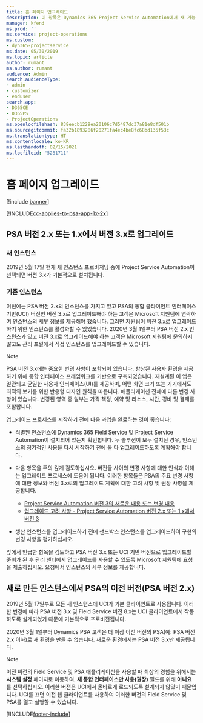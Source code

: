 ```yaml
---
title: 홈 페이지 업그레이드
description: 이 항목은 Dynamics 365 Project Service Automation에서 새 기능 및 변경된 기능에 대한 중요한 정보와 최신 버전으로 업그레이드하는 프로세스를 확인할 수 있는 위치를 보여줍니다.
manager: kfend
ms.prod: ''
ms.service: project-operations
ms.custom:
- dyn365-projectservice
ms.date: 05/30/2019
ms.topic: article
author: rumant
ms.author: rumant
audience: Admin
search.audienceType:
- admin
- customizer
- enduser
search.app:
- D365CE
- D365PS
- ProjectOperations
ms.openlocfilehash: 838eecb1229ea20106c7d5487dc37a81e8df501b
ms.sourcegitcommit: fa32b1893286f20271fa4ec4be8fc68bd135f53c
ms.translationtype: HT
ms.contentlocale: ko-KR
ms.lasthandoff: 02/15/2021
ms.locfileid: "5281711"
---
```

# <a name="upgrade-home-page"></a>홈 페이지 업그레이드

[!include [banner](../includes/psa-now-project-operations.md)]

[!INCLUDE[cc-applies-to-psa-app-1x-2x](../includes/cc-applies-to-psa-app-1x-2x.md)]

## <a name="upgrade-from-psa-version-2x-or-1x-to-version-3x"></a>PSA 버전 2.x 또는 1.x에서 버전 3.x로 업그레이드

### <a name="new-instances"></a>새 인스턴스

2019년 5월 17일 현재 새 인스턴스 프로비저닝 중에 Project Service Automation이 선택되면 버전 3.x가 기본적으로 설치됩니다.

### <a name="existing-instances"></a>기존 인스턴스

이전에는 PSA 버전 2.x의 인스턴스를 가지고 있고 PSA의 통합 클라이언트 인터페이스 기반(UCI) 버전인 버전 3.x로 업그레이드해야 하는 고객은 Microsoft 지원팀에 연락하여 인스턴스의 세부 정보를 제공해야 했습니다. 그러면 지원팀이 버전 3.x로 업그레이드하기 위한 인스턴스를 활성화할 수 있었습니다. 2020년 3월 1일부터 PSA 버전 2.x 인스턴스가 있고 버전 3.x로 업그레이드해야 하는 고객은 Microsoft 지원팀에 문의하지 않고도 관리 포털에서 직접 인스턴스를 업그레이드할 수 있습니다.  

> [!NOTE]
> PSA 버전 3.x에는 중요한 변경 사항이 포함되어 있습니다. 향상된 사용자 환경을 제공하기 위해 통합 인터페이스 프레임워크를 기반으로 구축되었습니다. 재설계된 이 앱은 일관되고 균일한 사용자 인터페이스(UI)를 제공하며, 어떤 화면 크기 또는 기기에서도 최적의 보기를 위한 반응형 디자인 원칙을 따릅니다. 애플리케이션 전체에 다른 변경 사항이 있습니다. 변경된 영역 중 일부는 가격 책정, 예약 및 리소스, 시간, 경비 및 결재를 포함합니다.

업그레이드 프로세스를 시작하기 전에 다음 과업을 완료하는 것이 좋습니다:

- 식별된 인스턴스에 Dynamics 365 Field Service 및 Project Service Automation이 설치되어 있는지 확인합니다. 두 솔루션이 모두 설치된 경우, 인스턴스의 정기적인 사용을 다시 시작하기 전에 둘 다 업그레이드하도록 계획해야 합니다.
- 다음 항목을 주의 깊게 검토하십시오. 버전들 사이의 변경 사항에 대한 인식과 이해는 업그레이드 프로세스에 도움이 됩니다. 이러한 항목들은 PSA의 주요 변경 사항에 대한 정보와 버전 3.x로의 업그레이드 계획에 대한 고려 사항 및 권장 사항을 제공합니다.

    - [Project Service Automation 버전 3의 새로운 내용 또는 변경 내용](whats-new-changed-v3.md)
    - [업그레이드 고려 사항 - Project Service Automation 버전 2.x 또는 1.x에서 버전 3](upgrade-v3.md)

- 생산 인스턴스를 업그레이드하기 전에 샌드박스 인스턴스를 업그레이드하여 구현의 변경 사항을 평가하십시오.

앞에서 언급한 항목을 검토하고 PSA 버전 3.x 또는 UCI 기반 버전으로 업그레이드할 준비가 된 후 관리 센터에서 업그레이드를 사용할 수 있도록 Microsoft 지원팀에 요청을 제출하십시오. 요청에서 인스턴스의 세부 정보를 제공합니다.

## <a name="older-versions-of-psa-psa-version-2x-in-a-newly-created-instance"></a>새로 만든 인스턴스에서 PSA의 이전 버전(PSA 버전 2.x)

2019년 5월 17일부로 모든 새 인스턴스에 UCI가 기본 클라이언트로 사용됩니다. 이러한 변경에 따라 PSA 버전 3.x 및 Field Service 버전 8.x는 UCI 클라이언트에서 작동하도록 설계되었기 때문에 기본적으로 프로비전됩니다.

2020년 3월 1일부터 Dynamics PSA 고객은 더 이상 이전 버전의 PSA(예: PSA 버전 2.x 이하)로 새 환경을 만들 수 없습니다. 새로운 환경에서는 PSA 버전 3.x만 제공됩니다.

> [!NOTE]
> 이전 버전의 Field Service 및 PSA 애플리케이션을 사용할 때 최상의 경험을 위해서는 **시스템 설정** 페이지로 이동하여, **새 통합 인터페이스만 사용(권장)** 필드를 위해 **아니요** 를 선택하십시오. 이러한 버전은 UCI에서 올바르게 로드되도록 설계되지 않았기 때문입니다. UCI를 끄면 이전 웹 클라이언트를 사용하여 이러한 버전의 Field Service 및 PSA를 열고 실행할 수 있습니다. 


[!INCLUDE[footer-include](../includes/footer-banner.md)]